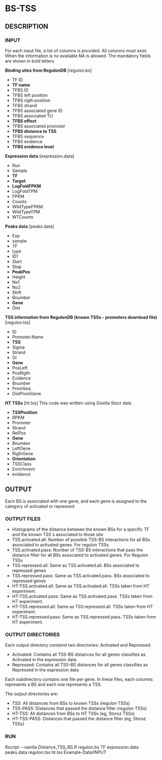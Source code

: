 # BS-TSS

## DESCRIPTION

### INPUT

For each input file, a list of columns is provided. All columns must exist. When the information is no available NA is allowed. The mandatory fields are shown in bold letters

**Binding sites from RegulonDB** [regulon.bs]
 - TF ID
 - **TF name**
 - TFBS ID
 - TFBS left position
 - TFBS rigth position 
 - TFBS strand
 - TFBS associated gene ID
 - TFBS associated TU 
 - **TFBS effect**
 - TFBS associated promoter
 - **TFBS distance to TSS**
 - TFBS sequence
 - TFBS evidence
 - **TFBS evidence level**

**Expression data** [expression.data]
 - Run
 - Sample
 - **TF**
 - **Target**
 - **LogFoldFPKM**
 - LogFoldTPM
 - FPKM
 - Counts
 - WildTypeFPKM
 - WildTypeTPM
 - WTCounts

**Peaks data** [peaks.data]
 - Exp
 - sample
 - TF
 - type
 - ID1
 - Start
 - Stop
 - **PeakPos**
 - Height
 - No1
 - No2
 - Shift
 - Bnumber
 - **Gene**
 - Dist

**TSS information from RegulonDB (known TSSs - promoters download file)** [regulon.tss]
 - ID
 - Promoter.Name
 - **TSS**
 - Sigma
 - Strand
 - GI
 - **Gene**
 - PosLeft
 - PosRigth
 - Evidence
 - Bnumber
 - PromSeq
 - DistPromGene

**HT TSSs** [ht.tss]
This code was written using Gisella Storz data
 - **TSSPosition**
 - RPKM
 - Promoter
 - Strand
 - RelPos
 - **Gene**
 - Bnumber
 - LeftGene
 - RigthGene
 - **Orientation**
 - TSSClass
 - Enrichment
 - evidence


## OUTPUT

Each BS is associated with one gene, and each gene is assigned to the category of activated or repressed

### OUTPUT FILES 

 - Histograms of the distance between the known BSs for a specific TF and the known TSS´s associated to those site
 - TSS.activated.all: Number of possible TSS-BS interactions for all BSs associated to activated genes. For regulon TSSs
 - TSS.activated.pass: Number of TSS-BS interactions that pass the distance filter for all BSs associated to activated genes. For Regulon TSSs
 - TSS.repressed.all: Same as TSS.activated.all. BSs associated to repressed genes
 - TSS.repressed.pass: Same as TSS.activated.pass. BSs associated to repressed genes
 - HT-TSS.activated.all: Same as TSS.activated.all. TSSs taken from HT experiment.
 - HT-TSS.activated.pass: Same as TSS.activated.pass. TSSs taken from HT experiment.
 - HT-TSS.repressed.all: Same as TSS.repressed.all. TSSs taken from HT experiment.
 - HT-TSS.repressed.pass: Same as TSS.repressed.pass. TSSs taken from HT experiment.
	
### OUTPUT DIRECTORIES
Each output directory containd two directories: Activated and Repressed:

 - Activated: Contains all TSS-BS distances for all genes classifies as Activated in the expression data
 - Repressed:  Contains all TSS-BS distances for all genes classifies as Repressed in the expression data
 
Each subdirectory contains one file per gene. In these files, each columns represents a BS and each row represents a TSS.

The output directories are:
 - TSS: All distances from BSs to known TSSs (regulon TSSs)
 - TSS-PASS: Distances that passed the distance filter (regulon TSSs)
 - HT-TSS: All distances from BSs to HT TSSs (eg, Storsz TSSs)
 - HT-TSS-PASS: Distances that passed the distance filter (eg, Storsz TSSs)
 
 
### RUN

 Rscript --vanilla Distance_TSS_BS.R regulon.bs TF expression.data peaks.data regulon.tss ht.tss Example-Data/INPUT
 
